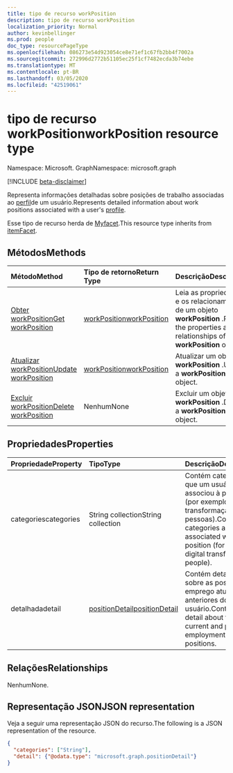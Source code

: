 ```yaml
---
title: tipo de recurso workPosition
description: tipo de recurso workPosition
localization_priority: Normal
author: kevinbellinger
ms.prod: people
doc_type: resourcePageType
ms.openlocfilehash: 086273e54d923054ce8e71ef1c67fb2bb4f7002a
ms.sourcegitcommit: 272996d2772b51105ec25f1cf7482ecda3b74ebe
ms.translationtype: MT
ms.contentlocale: pt-BR
ms.lasthandoff: 03/05/2020
ms.locfileid: "42519061"
---
```

# <a name="workposition-resource-type"></a><span data-ttu-id="76a59-103">tipo de recurso workPosition</span><span class="sxs-lookup"><span data-stu-id="76a59-103">workPosition resource type</span></span>

<span data-ttu-id="76a59-104">Namespace: Microsoft. Graph</span><span class="sxs-lookup"><span data-stu-id="76a59-104">Namespace: microsoft.graph</span></span>

[!INCLUDE [beta-disclaimer](../../includes/beta-disclaimer.md)]

<span data-ttu-id="76a59-105">Representa informações detalhadas sobre posições de trabalho associadas ao [perfil](profile.md)de um usuário.</span><span class="sxs-lookup"><span data-stu-id="76a59-105">Represents detailed information about work positions associated with a user's [profile](profile.md).</span></span>

<span data-ttu-id="76a59-106">Esse tipo de recurso herda de [Myfacet](itemfacet.md).</span><span class="sxs-lookup"><span data-stu-id="76a59-106">This resource type inherits from [itemFacet](itemfacet.md).</span></span>

## <a name="methods"></a><span data-ttu-id="76a59-107">Métodos</span><span class="sxs-lookup"><span data-stu-id="76a59-107">Methods</span></span>

| <span data-ttu-id="76a59-108">Método</span><span class="sxs-lookup"><span data-stu-id="76a59-108">Method</span></span>                                         | <span data-ttu-id="76a59-109">Tipo de retorno</span><span class="sxs-lookup"><span data-stu-id="76a59-109">Return Type</span></span>                     | <span data-ttu-id="76a59-110">Descrição</span><span class="sxs-lookup"><span data-stu-id="76a59-110">Description</span></span>                                               |
|:-----------------------------------------------|:--------------------------------|:----------------------------------------------------------|
| [<span data-ttu-id="76a59-111">Obter workPosition</span><span class="sxs-lookup"><span data-stu-id="76a59-111">Get workPosition</span></span>](../api/workposition-get.md) | [<span data-ttu-id="76a59-112">workPosition</span><span class="sxs-lookup"><span data-stu-id="76a59-112">workPosition</span></span>](workposition.md) | <span data-ttu-id="76a59-113">Leia as propriedades e os relacionamentos de um objeto **workPosition** .</span><span class="sxs-lookup"><span data-stu-id="76a59-113">Read the properties and relationships of a **workPosition** object.</span></span> |
| [<span data-ttu-id="76a59-114">Atualizar workPosition</span><span class="sxs-lookup"><span data-stu-id="76a59-114">Update workPosition</span></span>](../api/workposition-update.md)        | [<span data-ttu-id="76a59-115">workPosition</span><span class="sxs-lookup"><span data-stu-id="76a59-115">workPosition</span></span>](workposition.md) | <span data-ttu-id="76a59-116">Atualizar um objeto **workPosition** .</span><span class="sxs-lookup"><span data-stu-id="76a59-116">Update a **workPosition** object.</span></span>                               |
| [<span data-ttu-id="76a59-117">Excluir workPosition</span><span class="sxs-lookup"><span data-stu-id="76a59-117">Delete workPosition</span></span>](../api/workposition-delete.md)        | <span data-ttu-id="76a59-118">Nenhum</span><span class="sxs-lookup"><span data-stu-id="76a59-118">None</span></span>                            | <span data-ttu-id="76a59-119">Excluir um objeto **workPosition** .</span><span class="sxs-lookup"><span data-stu-id="76a59-119">Delete a **workPosition** object.</span></span>                               |

## <a name="properties"></a><span data-ttu-id="76a59-120">Propriedades</span><span class="sxs-lookup"><span data-stu-id="76a59-120">Properties</span></span>

| <span data-ttu-id="76a59-121">Propriedade</span><span class="sxs-lookup"><span data-stu-id="76a59-121">Property</span></span>             | <span data-ttu-id="76a59-122">Tipo</span><span class="sxs-lookup"><span data-stu-id="76a59-122">Type</span></span>                               | <span data-ttu-id="76a59-123">Descrição</span><span class="sxs-lookup"><span data-stu-id="76a59-123">Description</span></span>                                                                                                |
|:---------------------|:-----------------------------------|:-----------------------------------------------------------------------------------------------------------|
|<span data-ttu-id="76a59-124">categories</span><span class="sxs-lookup"><span data-stu-id="76a59-124">categories</span></span>            |<span data-ttu-id="76a59-125">String collection</span><span class="sxs-lookup"><span data-stu-id="76a59-125">String collection</span></span>                   | <span data-ttu-id="76a59-126">Contém categorias que um usuário associou à posição (por exemplo, transformação digital, pessoas).</span><span class="sxs-lookup"><span data-stu-id="76a59-126">Contains categories a user has associated with the position (for example, digital transformation, people).</span></span> |
|<span data-ttu-id="76a59-127">detalhada</span><span class="sxs-lookup"><span data-stu-id="76a59-127">detail</span></span>                |[<span data-ttu-id="76a59-128">positionDetail</span><span class="sxs-lookup"><span data-stu-id="76a59-128">positionDetail</span></span>](positiondetail.md) | <span data-ttu-id="76a59-129">Contém detalhes sobre as posições de emprego atuais e anteriores do usuário.</span><span class="sxs-lookup"><span data-stu-id="76a59-129">Contains detail about the user's current and previous employment positions.</span></span>                                 |

## <a name="relationships"></a><span data-ttu-id="76a59-130">Relações</span><span class="sxs-lookup"><span data-stu-id="76a59-130">Relationships</span></span>

<span data-ttu-id="76a59-131">Nenhum</span><span class="sxs-lookup"><span data-stu-id="76a59-131">None.</span></span>

## <a name="json-representation"></a><span data-ttu-id="76a59-132">Representação JSON</span><span class="sxs-lookup"><span data-stu-id="76a59-132">JSON representation</span></span>

<span data-ttu-id="76a59-133">Veja a seguir uma representação JSON do recurso.</span><span class="sxs-lookup"><span data-stu-id="76a59-133">The following is a JSON representation of the resource.</span></span>

<!-- {
  "blockType": "resource",
  "optionalProperties": [

  ],
  "@odata.type": "microsoft.graph.workPosition",
  "baseType": ""
}-->

```json
{
  "categories": ["String"],
  "detail": {"@odata.type": "microsoft.graph.positionDetail"}
}
```

<!-- uuid: 16cd6b66-4b1a-43a1-adaf-3a886856ed98
2019-02-04 14:57:30 UTC -->
<!-- {
  "type": "#page.annotation",
  "description": "workPosition resource",
  "keywords": "",
  "section": "documentation",
  "tocPath": ""
}-->
